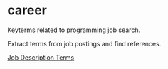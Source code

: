 # career
Keyterms related to programming job search.

Extract terms from job postings and find references.

[Job Description Terms](job_terms.md)
